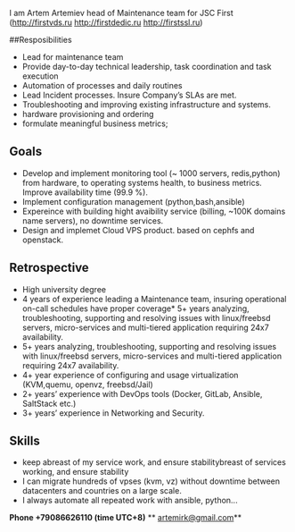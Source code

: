 I am Artem Artemiev head of Maintenance team for JSC First (http://firstvds.ru http://firstdedic.ru http://firstssl.ru)


##Resposibilities 
* Lead for maintenance team 
* Provide day-to-day technical leadership, task coordination and task execution 
* Automation of processes and daily routines
* Lead Incident processes. Insure Company’s SLAs are met.
* Troubleshooting and improving existing infrastructure and systems.
* hardware provisioning and ordering 
* formulate meaningful business metrics;

## Goals
* Develop and implement monitoring tool (~ 1000 servers, redis,python) from hardware, to operating systems health, to business metrics. Improve availability time (99.9 %).
* Implement configuration management (python,bash,ansible)
* Expereince with building hight avaibility service (billing, ~100K domains name servers), no downtime services. 
* Design and implemet Cloud VPS product. based on cephfs and openstack.

## Retrospective
* High university degree
* 4 years of experience leading a Maintenance team, insuring operational on-call schedules have proper coverage* 5+ years analyzing, troubleshooting, supporting and resolving issues with linux/freebsd servers,  micro-services and multi-tiered application requiring 24x7 availability.  
* 5+ years analyzing, troubleshooting, supporting and resolving issues with linux/freebsd servers,  micro-services and multi-tiered application requiring 24x7 availability.
* 4+ year experience of configuring and usage virtualization (KVM,quemu, openvz, freebsd/Jail) 
* 2+ years’ experience with DevOps tools (Docker, GitLab, Ansible, SaltStack etc.)
* 3+ years’ experience in Networking and Security.

## Skills
* keep abreast of my service work, and ensure stabilitybreast of services working, and ensure stability 
* I can migrate hundreds of vpses (kvm, vz) without downtime between datacenters and countries on a large scale.
* I always automate all repeated work with ansible, python... 

**Phone +79086626110 (time UTC+8)**
** artemirk@gmail.com**
